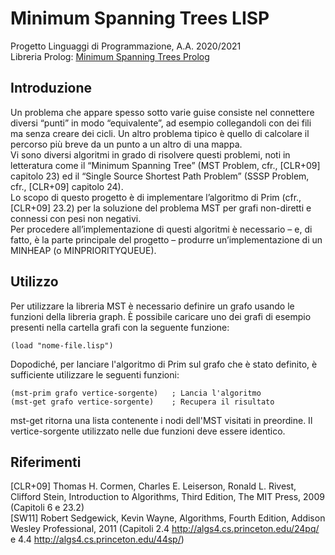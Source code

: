 # Minimum Spanning Trees LISP

Progetto Linguaggi di Programmazione, A.A. 2020/2021  
Libreria Prolog: [Minimum Spanning Trees Prolog](https://github.com/Deivmercer/Minimum-Spanning-Trees-Prolog)

## Introduzione

Un problema che appare spesso sotto varie guise consiste nel connettere diversi “punti” in modo “equivalente”, ad esempio collegandoli con dei fili ma senza creare dei cicli. Un altro problema tipico è quello di calcolare il percorso più breve da un punto a un altro di una mappa.  
Vi sono diversi algoritmi in grado di risolvere questi problemi, noti in letteratura come il “Minimum Spanning Tree” (MST Problem, cfr., [CLR+09] capitolo 23) ed il “Single Source Shortest Path Problem” (SSSP Problem, cfr., [CLR+09] capitolo 24).  
Lo scopo di questo progetto è di implementare l’algoritmo di Prim (cfr., [CLR+09] 23.2) per la soluzione del problema MST per grafi non-diretti e connessi con pesi non negativi.  
Per procedere all’implementazione di questi algoritmi è necessario – e, di fatto, è la parte principale del progetto – produrre un’implementazione di un MINHEAP (o MINPRIORITYQUEUE).  

## Utilizzo

Per utilizzare la libreria MST è necessario definire un grafo usando le funzioni della libreria graph. È possibile caricare uno dei grafi di esempio presenti nella cartella grafi con la seguente funzione:

```Lisp
(load "nome-file.lisp")
```

Dopodiché, per lanciare l'algoritmo di Prim sul grafo che è stato definito, è sufficiente utilizzare le seguenti funzioni:

```Lisp
(mst-prim grafo vertice-sorgente)   ; Lancia l'algoritmo
(mst-get grafo vertice-sorgente)    ; Recupera il risultato
```

mst-get ritorna una lista contenente i nodi dell'MST visitati in preordine. Il vertice-sorgente utilizzato nelle due funzioni deve essere identico.

## Riferimenti

[CLR+09] Thomas H. Cormen, Charles E. Leiserson, Ronald L. Rivest, Clifford Stein, Introduction to Algorithms, Third Edition, The MIT Press, 2009 (Capitoli 6 e 23.2)  
[SW11] Robert Sedgewick, Kevin Wayne, Algorithms, Fourth Edition, Addison Wesley Professional, 2011 (Capitoli 2.4 <http://algs4.cs.princeton.edu/24pq/> e 4.4 <http://algs4.cs.princeton.edu/44sp/>)
